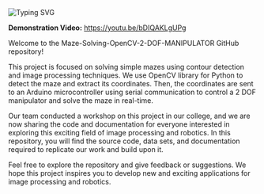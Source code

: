 <a>
    <img src="https://readme-typing-svg.demolab.com?font=Georgia&size=50&duration=2000&pause=500&multiline=true&width=1500&height=80&lines=Maze+Solving+OpenCV" alt="Typing SVG" />
</a>

**Demonstration Video:** https://youtu.be/bDIQAKLgUPg

Welcome to the Maze-Solving-OpenCV-2-DOF-MANIPULATOR GitHub repository!

This project is focused on solving simple mazes using contour detection and image processing techniques. We use OpenCV library for Python to detect the maze and extract its coordinates. Then, the coordinates are sent to an Arduino microcontroller using serial communication to control a 2 DOF manipulator and solve the maze in real-time.

Our team conducted a workshop on this project in our college, and we are now sharing the code and documentation for everyone interested in exploring this exciting field of image processing and robotics. In this repository, you will find the source code, data sets, and documentation required to replicate our work and build upon it.

Feel free to explore the repository and give feedback or suggestions. We hope this project inspires you to develop new and exciting applications for image processing and robotics.

